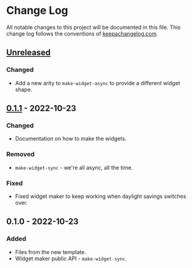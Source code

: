 # Change Log
All notable changes to this project will be documented in this file. This change log follows the conventions of [keepachangelog.com](http://keepachangelog.com/).

## [Unreleased]
### Changed
- Add a new arity to `make-widget-async` to provide a different widget shape.

## [0.1.1] - 2022-10-23
### Changed
- Documentation on how to make the widgets.

### Removed
- `make-widget-sync` - we're all async, all the time.

### Fixed
- Fixed widget maker to keep working when daylight savings switches over.

## 0.1.0 - 2022-10-23
### Added
- Files from the new template.
- Widget maker public API - `make-widget-sync`.

[Unreleased]: https://github.com/your-name/untitled/compare/0.1.1...HEAD
[0.1.1]: https://github.com/your-name/untitled/compare/0.1.0...0.1.1
